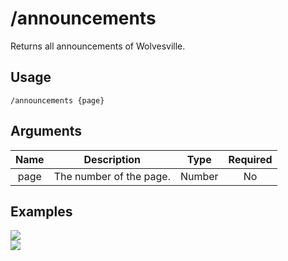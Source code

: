 # /announcements

Returns all announcements of Wolvesville.

## Usage

```
/announcements {page}
```

## Arguments

| Name | Description             | Type   | Required |
| :--: | :---------------------: | :----: | :------: |
| page | The number of the page. | Number | No       |

## Examples

<img src="https://github.com/user-attachments/assets/d5019094-7805-4311-9735-8c2af8c52048" class="rounded-corners">\
<img src="https://github.com/user-attachments/assets/639d7343-b2c7-43f5-a82e-51e370420b3b" class="rounded-corners">